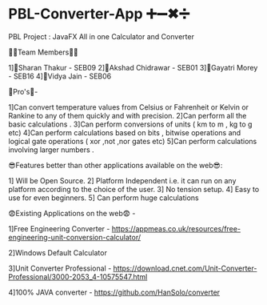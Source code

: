 # PBL-Converter-App  ➕➖✖➗
PBL Project : JavaFX All in one Calculator and Converter

👦👧Team Members👦👧

1]👦Sharan Thakur - SEB09
2]👦Akshad Chidrawar - SEB01
3]👧Gayatri Morey - SEB16
4]👧Vidya Jain - SEB06

💯Pro's💯- 

1]Can convert temperature values from Celsius or Fahrenheit or Kelvin or Rankine to any of them quickly and with precision.
2]Can perform all the basic calculations .
3]Can perform conversions of units ( km to m , kg to g etc)
4]Can perform calculations based on bits , bitwise operations and logical gate operations ( xor ,not ,nor gates etc)
5]Can perform calculations involving larger numbers . 


😎Features better than other applications available on the web😎:

1] Will be Open Source.
2] Platform Independent i.e. it can run on any platform according to the choice of the user.
3] No tension setup.
4] Easy to use for even beginners.
5] Can perform huge calculations  

😨Existing Applications on the web😨 - 

1]Free Engineering Converter - https://appmeas.co.uk/resources/free-engineering-unit-conversion-calculator/

2]Windows Default Calculator

3]Unit Converter Professional - https://download.cnet.com/Unit-Converter-Professional/3000-2053_4-10575547.html

4]100% JAVA converter - https://github.com/HanSolo/converter
